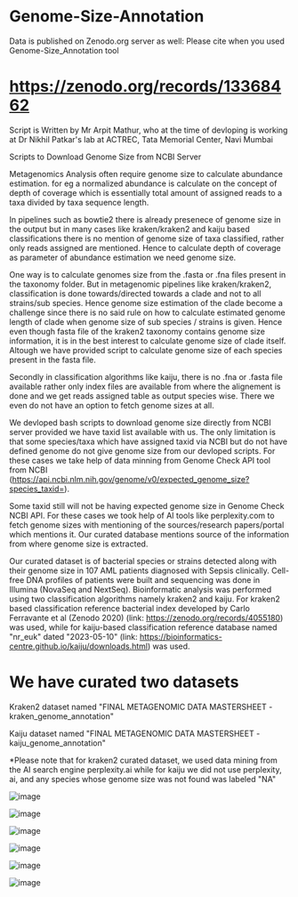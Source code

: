# Genome-Size-Annotation

Data is published on Zenodo.org server as well: Please cite when you used Genome-Size_Annotation tool 

# https://zenodo.org/records/13368462


 Script is Written by Mr Arpit Mathur, who at the time of devloping is working at Dr Nikhil Patkar's lab at ACTREC, Tata Memorial Center, Navi Mumbai


Scripts to Download Genome Size from NCBI Server 

Metagenomics Analysis often require genome size to calculate abundance estimation. for eg a normalized abundance is calculate on the concept of depth of coverage which is essentially total amount of assigned reads to a taxa divided by taxa sequence length. 

In pipelines such as bowtie2 there is already presenece of genome size in the output but in many cases like kraken/kraken2 and kaiju based classifications there is no mention of genome size of taxa classified, rather only reads assigned are mentioned. Hence to calculate depth of coverage as parameter of abundance estimation we need genome size. 

One way is to calculate genomes size from the .fasta or .fna files present in the taxonomy folder. But in metagenomic pipelines like kraken/kraken2, classification is done towards/directed towards a clade and not to all strains/sub species. Hence genome size estimation of the clade become a challenge since there is no said rule on how to calculate estimated genome length of clade when genome size of sub species / strains is given. Hence even though fasta file of the kraken2 taxonomy contains genome size information, it is in the best interest to calculate genome size of clade itself. Altough we have provided script to calculate genome size of each species present in the fasta file.  

Secondly in classification algorithms like kaiju, there is no .fna or .fasta file available rather only index files are available from where the alignement is done and we get reads assigned table as output species wise. There we even do not have an option to fetch genome sizes at all. 

We devloped bash scripts to download genome size directly from NCBI server provided we have taxid list available with us. The only limitation is that some species/taxa which have assigned taxid via NCBI but do not have defined genome do not give genome size from our devloped scripts. For these cases we take help of data minning from Genome Check API tool from NCBI (https://api.ncbi.nlm.nih.gov/genome/v0/expected_genome_size?species_taxid=<taxid>).  

Some taxid still will not be having expected genome size in Genome Check NCBI API.  For these cases we took help of AI tools like perplexity.com to fetch genome sizes with mentioning of the sources/research papers/portal which mentions it. Our curated database mentions source of the information from where genome size is extracted. 


 Our curated dataset is of bacterial species or strains detected along with their genome size in 107 AML patients diagnosed with Sepsis clinically. Cell-free DNA profiles of patients were built and sequencing was done in Illumina (NovaSeq and NextSeq). Bioinformatic analysis was performed using two classification algorithms namely kraken2 and kaiju. For kraken2  based classification reference bacterial index developed by Carlo Ferravante et al (Zenodo 2020)  (link: https://zenodo.org/records/4055180) was used, while for kaiju-based classification reference database named "nr_euk" dated "2023-05-10" (link: https://bioinformatics-centre.github.io/kaiju/downloads.html) was used.



# We have curated two datasets

Kraken2 dataset named "FINAL METAGENOMIC DATA MASTERSHEET - kraken_genome_annotation"

Kaiju dataset named "FINAL METAGENOMIC DATA MASTERSHEET - kaiju_genome_annotation"

*Please note that for kraken2 curated dataset, we used data mining from the AI search engine perplexity.ai while for kaiju we did not use perplexity, ai, and any species whose genome size was not found was labeled "NA"

![image](https://github.com/user-attachments/assets/a2733c74-9544-4b5d-841a-f0459022a865)


![image](https://github.com/user-attachments/assets/6006f78e-6af2-4149-b5b9-9fe946b66426)


![image](https://github.com/user-attachments/assets/53bea1d8-2dc5-4332-a2e9-8e9657c92e8c)

![image](https://github.com/user-attachments/assets/2756722f-a0f6-4285-8938-27d3745bb8f2)

![image](https://github.com/user-attachments/assets/fc948580-827a-47e4-8e85-084b1e2cea7d)

![image](https://github.com/user-attachments/assets/3723aff3-d0aa-4ba2-9fdf-0fbdd65d292c)

